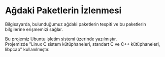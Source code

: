 # Ağdaki Paketlerin İzlenmesi  
Bilgisayarda, bulunduğumuz ağdaki paketlerin tespiti ve bu paketlerin  bilgilerine erişmemizi sağlar.  
  
Bu projemiz Ubuntu işletim sistemi üzerinde yazılmıştır.  
Projemizde "Linux C sistem kütüphaneleri, standart C ve C++ kütüphaneleri, libpcap" kullanılmıştır.
